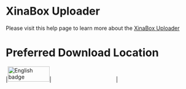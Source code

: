 # XinaBox Uploader

Please visit this help page to learn more about the [XinaBox Uploader](https://xinabox.cc/pages/xinabox-uploader)

# Preferred Download Location
|<a href='//www.microsoft.com/store/apps/9P64Z7297WP6?cid=storebadge&ocid=badge'><img src='https://assets.windowsphone.com/85864462-9c82-451e-9355-a3d5f874397a/English_get-it-from-MS_InvariantCulture_Default.png' alt='English badge' style='width: 109px; height: 40px;'/></a>|
<a href="https://geo.itunes.apple.com/us/app/xinabox-uploader/id1456772276?mt=12&app=apps" style="display:inline-block;overflow:hidden;background:url(https://linkmaker.itunes.apple.com/en-us/badge-lrg.svg?releaseDate=2019-03-23T00:00:00Z&kind=desktopapp&bubble=macos_apps) no-repeat;width:165px;height:40px;"></a>|
